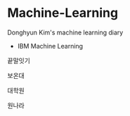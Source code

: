 # Machine-Learning

Donghyun Kim's machine learning diary

- IBM Machine Learning



끝말잇기

보온대

대학원

원나라